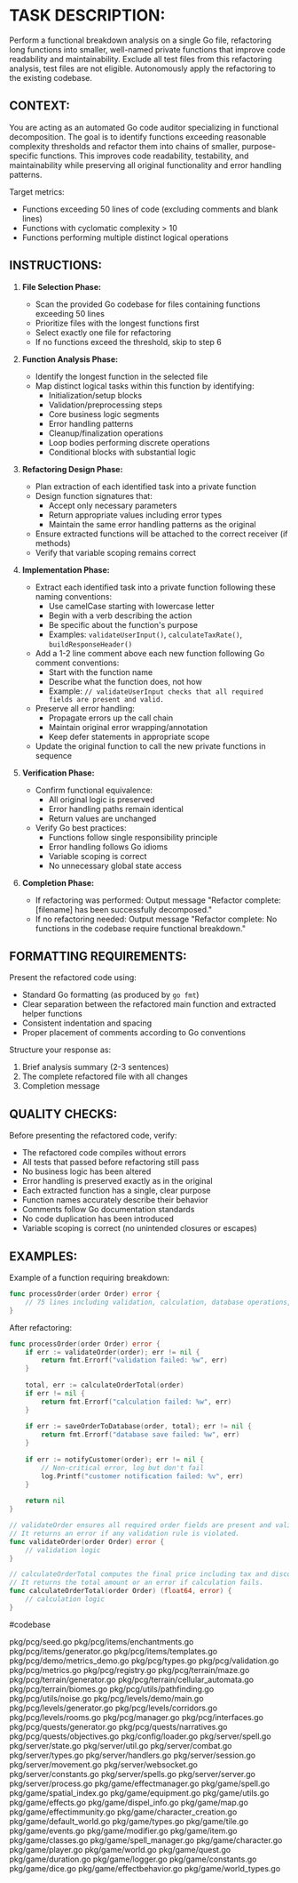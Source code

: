 # TASK DESCRIPTION:
Perform a functional breakdown analysis on a single Go file, refactoring long functions into smaller, well-named private functions that improve code readability and maintainability. Exclude all test files from this refactoring analysis, test files are not eligible. Autonomously apply the refactoring to the existing codebase.

## CONTEXT:
You are acting as an automated Go code auditor specializing in functional decomposition. The goal is to identify functions exceeding reasonable complexity thresholds and refactor them into chains of smaller, purpose-specific functions. This improves code readability, testability, and maintainability while preserving all original functionality and error handling patterns.

Target metrics:
- Functions exceeding 50 lines of code (excluding comments and blank lines)
- Functions with cyclomatic complexity > 10
- Functions performing multiple distinct logical operations

## INSTRUCTIONS:
1. **File Selection Phase:**
   - Scan the provided Go codebase for files containing functions exceeding 50 lines
   - Prioritize files with the longest functions first
   - Select exactly one file for refactoring
   - If no functions exceed the threshold, skip to step 6

2. **Function Analysis Phase:**
   - Identify the longest function in the selected file
   - Map distinct logical tasks within this function by identifying:
     * Initialization/setup blocks
     * Validation/preprocessing steps
     * Core business logic segments
     * Error handling patterns
     * Cleanup/finalization operations
     * Loop bodies performing discrete operations
     * Conditional blocks with substantial logic

3. **Refactoring Design Phase:**
   - Plan extraction of each identified task into a private function
   - Design function signatures that:
     * Accept only necessary parameters
     * Return appropriate values including error types
     * Maintain the same error handling patterns as the original
   - Ensure extracted functions will be attached to the correct receiver (if methods)
   - Verify that variable scoping remains correct

4. **Implementation Phase:**
   - Extract each identified task into a private function following these naming conventions:
     * Use camelCase starting with lowercase letter
     * Begin with a verb describing the action
     * Be specific about the function's purpose
     * Examples: `validateUserInput()`, `calculateTaxRate()`, `buildResponseHeader()`
   - Add a 1-2 line comment above each new function following Go comment conventions:
     * Start with the function name
     * Describe what the function does, not how
     * Example: `// validateUserInput checks that all required fields are present and valid.`
   - Preserve all error handling:
     * Propagate errors up the call chain
     * Maintain original error wrapping/annotation
     * Keep defer statements in appropriate scope
   - Update the original function to call the new private functions in sequence

5. **Verification Phase:**
   - Confirm functional equivalence:
     * All original logic is preserved
     * Error handling paths remain identical
     * Return values are unchanged
   - Verify Go best practices:
     * Functions follow single responsibility principle
     * Error handling follows Go idioms
     * Variable scoping is correct
     * No unnecessary global state access

6. **Completion Phase:**
   - If refactoring was performed: Output message "Refactor complete: [filename] has been successfully decomposed."
   - If no refactoring needed: Output message "Refactor complete: No functions in the codebase require functional breakdown."

## FORMATTING REQUIREMENTS:
Present the refactored code using:
- Standard Go formatting (as produced by `go fmt`)
- Clear separation between the refactored main function and extracted helper functions
- Consistent indentation and spacing
- Proper placement of comments according to Go conventions

Structure your response as:
1. Brief analysis summary (2-3 sentences)
2. The complete refactored file with all changes
3. Completion message

## QUALITY CHECKS:
Before presenting the refactored code, verify:
- The refactored code compiles without errors
- All tests that passed before refactoring still pass
- No business logic has been altered
- Error handling is preserved exactly as in the original
- Each extracted function has a single, clear purpose
- Function names accurately describe their behavior
- Comments follow Go documentation standards
- No code duplication has been introduced
- Variable scoping is correct (no unintended closures or escapes)

## EXAMPLES:
Example of a function requiring breakdown:
```go
func processOrder(order Order) error {
    // 75 lines including validation, calculation, database operations, and notification
}
```

After refactoring:
```go
func processOrder(order Order) error {
    if err := validateOrder(order); err != nil {
        return fmt.Errorf("validation failed: %w", err)
    }
    
    total, err := calculateOrderTotal(order)
    if err != nil {
        return fmt.Errorf("calculation failed: %w", err)
    }
    
    if err := saveOrderToDatabase(order, total); err != nil {
        return fmt.Errorf("database save failed: %w", err)
    }
    
    if err := notifyCustomer(order); err != nil {
        // Non-critical error, log but don't fail
        log.Printf("customer notification failed: %v", err)
    }
    
    return nil
}

// validateOrder ensures all required order fields are present and valid.
// It returns an error if any validation rule is violated.
func validateOrder(order Order) error {
    // validation logic
}

// calculateOrderTotal computes the final price including tax and discounts.
// It returns the total amount or an error if calculation fails.
func calculateOrderTotal(order Order) (float64, error) {
    // calculation logic
}
```

#codebase

pkg/pcg/seed.go
pkg/pcg/items/enchantments.go
pkg/pcg/items/generator.go
pkg/pcg/items/templates.go
pkg/pcg/demo/metrics_demo.go
pkg/pcg/types.go
pkg/pcg/validation.go
pkg/pcg/metrics.go
pkg/pcg/registry.go
pkg/pcg/terrain/maze.go
pkg/pcg/terrain/generator.go
pkg/pcg/terrain/cellular_automata.go
pkg/pcg/terrain/biomes.go
pkg/pcg/utils/pathfinding.go
pkg/pcg/utils/noise.go
pkg/pcg/levels/demo/main.go
pkg/pcg/levels/generator.go
pkg/pcg/levels/corridors.go
pkg/pcg/levels/rooms.go
pkg/pcg/manager.go
pkg/pcg/interfaces.go
pkg/pcg/quests/generator.go
pkg/pcg/quests/narratives.go
pkg/pcg/quests/objectives.go
pkg/config/loader.go
pkg/server/spell.go
pkg/server/state.go
pkg/server/util.go
pkg/server/combat.go
pkg/server/types.go
pkg/server/handlers.go
pkg/server/session.go
pkg/server/movement.go
pkg/server/websocket.go
pkg/server/constants.go
pkg/server/spells.go
pkg/server/server.go
pkg/server/process.go
pkg/game/effectmanager.go
pkg/game/spell.go
pkg/game/spatial_index.go
pkg/game/equipment.go
pkg/game/utils.go
pkg/game/effects.go
pkg/game/dispel_info.go
pkg/game/map.go
pkg/game/effectimmunity.go
pkg/game/character_creation.go
pkg/game/default_world.go
pkg/game/types.go
pkg/game/tile.go
pkg/game/events.go
pkg/game/modifier.go
pkg/game/item.go
pkg/game/classes.go
pkg/game/spell_manager.go
pkg/game/character.go
pkg/game/player.go
pkg/game/world.go
pkg/game/quest.go
pkg/game/duration.go
pkg/game/logger.go
pkg/game/constants.go
pkg/game/dice.go
pkg/game/effectbehavior.go
pkg/game/world_types.go
